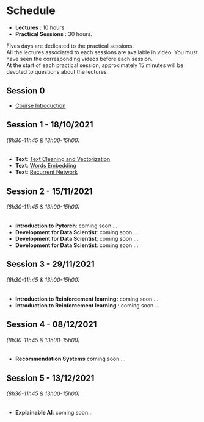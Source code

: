 # Schedule

* **Lectures** : 10 hours
* **Practical Sessions** : 30 hours.

Fives days are dedicated to the practical sessions.  
All the lectures associated to each sessions are available in video.  You must have seen the corresponding videos before each session.  
At the start of each practical session, approximately 15 minutes will be devoted to questions about the lectures.  

<!-- ## Session 0  

*   [Course Introduction](introduction.md) 
*   [Github Reminder](git_intro.md)


## Session 1 - 18/10/2021 

   - **Text**: [Text Cleaning and Vectorization](text1.md)
   - **Text**: [Words Embedding](text2.md)
        
## Session 2 - 08/11/2021 

   - **Text**: [Recurrent Network](text3.md)
   - **Development for Data Scientist**: [Virtual environments, Github Repositories and Scripts](dev.md)

## Session 3 - 15/11/2021 

   - **Development for Data Scientist**: [Introduction to Google Cloud](gcloud.md)  
   - **Development for Data Scientist**: [Introduction to Docker](docker.md)
   
## Session 4 - 29/11/2021  

   * **Introduction to deep Reinforcement learning:** [Q-learning](q_learning.md)

## Session 5 - 13/12/2021

* **Introduction to deep Reinforcement learning** : [Policy Gradient](policy_gradient.md)  
* **Recommendation Systems** [Recommender systems](rec_sys.md)  -->
        

## Session 0  

*   [Course Introduction](introduction.md) 
<!-- *   [Github Reminder](git_intro.md) -->


## Session 1 - 18/10/2021
###### (8h30-11h45 & 13h00-15h00)
   - **Text**: [Text Cleaning and Vectorization](text1.md)
   - **Text**: [Words Embedding](text2.md)
   - **Text**: [Recurrent Network](text3.md)
        
<!-- ## Session 2 - 15/11/2021
###### (8h30-11h45 & 13h00-15h00)

   - **Introduction to Pytorch**: comming soon ...
   - **Development for Data Scientist**: [Virtual environments, Github Repositories and Scripts](dev.md)
   - **Development for Data Scientist**: [Introduction to Google Cloud](gcloud.md)  
   - **Development for Data Scientist**: [Introduction to Docker](docker.md)

## Session 3 - 29/11/2021
###### (8h30-11h45 & 13h00-15h00)
   * **Introduction to Reinforcement learning:** [Q-learning](q_learning.md)
   * **Introduction to Reinforcement learning** : [Policy Gradient](policy_gradient.md)
   
## Session 4 - 08/12/2021
###### (8h30-11h45 & 13h00-15h00)

   * **Recommendation Systems** [Recommender systems](rec_sys.md) 

## Session 5 - 13/12/2021
###### (8h30-11h45 & 13h00-15h00)
   * **Explainable AI**: comming soon... -->

## Session 2 - 15/11/2021
###### (8h30-11h45 & 13h00-15h00)

   - **Introduction to Pytorch**: coming soon ...
   - **Development for Data Scientist**: coming soon ...
   - **Development for Data Scientist**: coming soon ...
   - **Development for Data Scientist**: coming soon ...

## Session 3 - 29/11/2021
###### (8h30-11h45 & 13h00-15h00)
   * **Introduction to Reinforcement learning:** coming soon ...
   * **Introduction to Reinforcement learning** : coming soon ...
   
## Session 4 - 08/12/2021
###### (8h30-11h45 & 13h00-15h00)

   * **Recommendation Systems** coming soon ...

## Session 5 - 13/12/2021
###### (8h30-11h45 & 13h00-15h00)
   * **Explainable AI**: coming soon...
